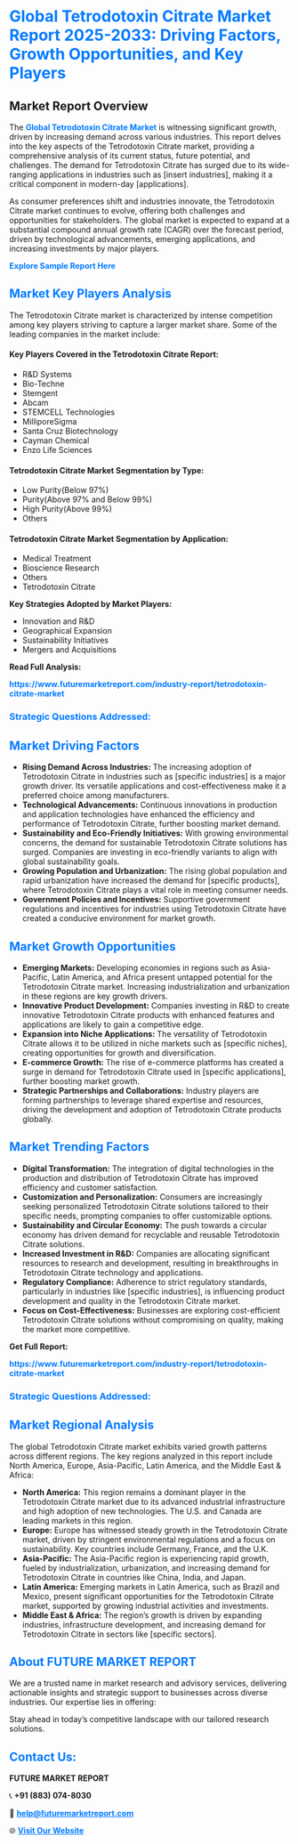 <h1 style="color: #007BFF;">Global Tetrodotoxin Citrate Market Report 2025-2033: Driving Factors, Growth Opportunities, and Key Players</h1>

<section id="overview">
<h2>Market Report Overview</h2>
<p>The <a href="https://www.futuremarketreport.com/industry-report/tetrodotoxin-citrate-market" style="color: #007BFF; text-decoration: none;"><strong>Global Tetrodotoxin Citrate Market</strong></a> is witnessing significant growth, driven by increasing demand across various industries. This report delves into the key aspects of the Tetrodotoxin Citrate market, providing a comprehensive analysis of its current status, future potential, and challenges. The demand for Tetrodotoxin Citrate has surged due to its wide-ranging applications in industries such as [insert industries], making it a critical component in modern-day [applications].</p>
<p>As consumer preferences shift and industries innovate, the Tetrodotoxin Citrate market continues to evolve, offering both challenges and opportunities for stakeholders. The global market is expected to expand at a substantial compound annual growth rate (CAGR) over the forecast period, driven by technological advancements, emerging applications, and increasing investments by major players.</p>
</section>

<section id="overview">
<p><a href="https://www.futuremarketreport.com/request-sample/reportId=123274" style="color: #007BFF; text-decoration: none;"><strong>Explore Sample Report Here</strong></a></p>
</section>

<section id="key-players">
<h2 style="color: #007BFF;">Market Key Players Analysis</h2>
<p>The Tetrodotoxin Citrate market is characterized by intense competition among key players striving to capture a larger market share. Some of the leading companies in the market include:</p>
<h4>Key Players Covered in the Tetrodotoxin Citrate Report:</h4>
<ul><li>R&amp;D Systems</li><li>Bio-Techne</li><li>Stemgent</li><li>Abcam</li><li>STEMCELL Technologies</li><li>MilliporeSigma</li><li>Santa Cruz Biotechnology</li><li>Cayman Chemical</li><li>Enzo Life Sciences</li></ul>
<h4>Tetrodotoxin Citrate Market Segmentation by Type:</h4>
<ul><li>Low Purity(Below 97%)</li><li>Purity(Above 97% and Below 99%)</li><li>High Purity(Above 99%)</li><li>Others</li></ul>

<h4>Tetrodotoxin Citrate Market Segmentation by Application:</h4>
<ul><li>Medical Treatment</li><li>Bioscience Research</li><li>Others</li><li>Tetrodotoxin Citrate</li></ul>
<p><strong>Key Strategies Adopted by Market Players:</strong></p>
<ul>
<li>Innovation and R&D</li>
<li>Geographical Expansion</li>
<li>Sustainability Initiatives</li>
<li>Mergers and Acquisitions</li>
</ul>
</section>

<section>
<p><strong>Read Full Analysis: </strong></p><a href="https://www.futuremarketreport.com/industry-report/tetrodotoxin-citrate-market" style="color: #007BFF; text-decoration: none;"><strong>https://www.futuremarketreport.com/industry-report/tetrodotoxin-citrate-market</strong></a>
<h3 style="color: #007BFF;">Strategic Questions Addressed:</h3>
</section>

<section id="driving-factors">
<h2 style="color: #007BFF;">Market Driving Factors</h2>
<ul>
<li><strong>Rising Demand Across Industries:</strong> The increasing adoption of Tetrodotoxin Citrate in industries such as [specific industries] is a major growth driver. Its versatile applications and cost-effectiveness make it a preferred choice among manufacturers.</li>
<li><strong>Technological Advancements:</strong> Continuous innovations in production and application technologies have enhanced the efficiency and performance of Tetrodotoxin Citrate, further boosting market demand.</li>
<li><strong>Sustainability and Eco-Friendly Initiatives:</strong> With growing environmental concerns, the demand for sustainable Tetrodotoxin Citrate solutions has surged. Companies are investing in eco-friendly variants to align with global sustainability goals.</li>
<li><strong>Growing Population and Urbanization:</strong> The rising global population and rapid urbanization have increased the demand for [specific products], where Tetrodotoxin Citrate plays a vital role in meeting consumer needs.</li>
<li><strong>Government Policies and Incentives:</strong> Supportive government regulations and incentives for industries using Tetrodotoxin Citrate have created a conducive environment for market growth.</li>
</ul>
</section>

<section id="growth-opportunities">
<h2 style="color: #007BFF;">Market Growth Opportunities</h2>
<ul>
<li><strong>Emerging Markets:</strong> Developing economies in regions such as Asia-Pacific, Latin America, and Africa present untapped potential for the Tetrodotoxin Citrate market. Increasing industrialization and urbanization in these regions are key growth drivers.</li>
<li><strong>Innovative Product Development:</strong> Companies investing in R&D to create innovative Tetrodotoxin Citrate products with enhanced features and applications are likely to gain a competitive edge.</li>
<li><strong>Expansion into Niche Applications:</strong> The versatility of Tetrodotoxin Citrate allows it to be utilized in niche markets such as [specific niches], creating opportunities for growth and diversification.</li>
<li><strong>E-commerce Growth:</strong> The rise of e-commerce platforms has created a surge in demand for Tetrodotoxin Citrate used in [specific applications], further boosting market growth.</li>
<li><strong>Strategic Partnerships and Collaborations:</strong> Industry players are forming partnerships to leverage shared expertise and resources, driving the development and adoption of Tetrodotoxin Citrate products globally.</li>
</ul>
</section>

<section id="trending-factors">
<h2 style="color: #007BFF;">Market Trending Factors</h2>
<ul>
<li><strong>Digital Transformation:</strong> The integration of digital technologies in the production and distribution of Tetrodotoxin Citrate has improved efficiency and customer satisfaction.</li>
<li><strong>Customization and Personalization:</strong> Consumers are increasingly seeking personalized Tetrodotoxin Citrate solutions tailored to their specific needs, prompting companies to offer customizable options.</li>
<li><strong>Sustainability and Circular Economy:</strong> The push towards a circular economy has driven demand for recyclable and reusable Tetrodotoxin Citrate solutions.</li>
<li><strong>Increased Investment in R&D:</strong> Companies are allocating significant resources to research and development, resulting in breakthroughs in Tetrodotoxin Citrate technology and applications.</li>
<li><strong>Regulatory Compliance:</strong> Adherence to strict regulatory standards, particularly in industries like [specific industries], is influencing product development and quality in the Tetrodotoxin Citrate market.</li>
<li><strong>Focus on Cost-Effectiveness:</strong> Businesses are exploring cost-efficient Tetrodotoxin Citrate solutions without compromising on quality, making the market more competitive.</li>
</ul>
</section>

<section>
<p><strong>Get Full Report: </strong></p><a href="https://www.futuremarketreport.com/industry-report/tetrodotoxin-citrate-market" style="color: #007BFF; text-decoration: none;"><strong>https://www.futuremarketreport.com/industry-report/tetrodotoxin-citrate-market</strong></a>
<h3 style="color: #007BFF;">Strategic Questions Addressed:</h3>
</section>


<section id="regional-analysis">
<h2 style="color: #007BFF;">Market Regional Analysis</h2>
<p>The global Tetrodotoxin Citrate market exhibits varied growth patterns across different regions. The key regions analyzed in this report include North America, Europe, Asia-Pacific, Latin America, and the Middle East & Africa:</p>
<ul>
<li><strong>North America:</strong> This region remains a dominant player in the Tetrodotoxin Citrate market due to its advanced industrial infrastructure and high adoption of new technologies. The U.S. and Canada are leading markets in this region.</li>
<li><strong>Europe:</strong> Europe has witnessed steady growth in the Tetrodotoxin Citrate market, driven by stringent environmental regulations and a focus on sustainability. Key countries include Germany, France, and the U.K.</li>
<li><strong>Asia-Pacific:</strong> The Asia-Pacific region is experiencing rapid growth, fueled by industrialization, urbanization, and increasing demand for Tetrodotoxin Citrate in countries like China, India, and Japan.</li>
<li><strong>Latin America:</strong> Emerging markets in Latin America, such as Brazil and Mexico, present significant opportunities for the Tetrodotoxin Citrate market, supported by growing industrial activities and investments.</li>
<li><strong>Middle East & Africa:</strong> The region’s growth is driven by expanding industries, infrastructure development, and increasing demand for Tetrodotoxin Citrate in sectors like [specific sectors].</li>
</ul>
</section>

<footer>
<h2 style="color: #007BFF;">About FUTURE MARKET REPORT</h2>
<p>We are a trusted name in market research and advisory services, delivering actionable insights and strategic support to businesses across diverse industries. Our expertise lies in offering:</p>

<p>Stay ahead in today’s competitive landscape with our tailored research solutions.</p>

<h2 style="color: #007BFF;">Contact Us:</h2>
<p><strong>FUTURE MARKET REPORT</strong></p>
<p>📞 <strong>+91 (883) 074-8030</strong></p>
<p>📧 <strong><a href="mailto:help@futuremarketreport.com" style="color: #007BFF;">help@futuremarketreport.com</a></strong></p>
<p>🌐 <strong><a href="https://www.futuremarketreport.com/" style="color: #007BFF;">Visit Our Website</a></strong></p>
</footer>